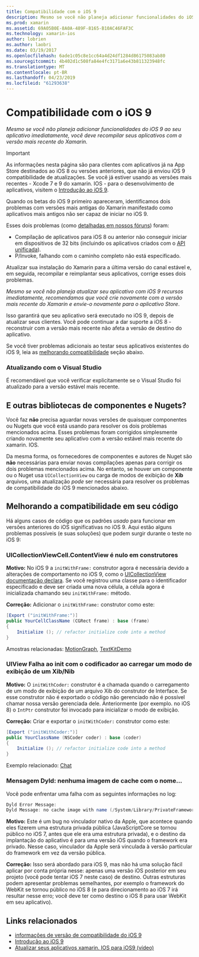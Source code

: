 ```yaml
---
title: Compatibilidade com o iOS 9
description: Mesmo se você não planeja adicionar funcionalidades do iOS 9 ao seu aplicativo imediatamente, você deve recompilar seus aplicativos com a versão mais recente do Xamarin.
ms.prod: xamarin
ms.assetid: 69A05B0E-8A0A-489F-8165-B10AC46FAF3C
ms.technology: xamarin-ios
author: lobrien
ms.author: laobri
ms.date: 03/19/2017
ms.openlocfilehash: 6ade1c05c8e1cc64a4d24df1284d86175083ab80
ms.sourcegitcommit: 4b402d1c508fa84e4fc3171a6e43b811323948fc
ms.translationtype: MT
ms.contentlocale: pt-BR
ms.lasthandoff: 04/23/2019
ms.locfileid: "61293638"
---
```

# <a name="ios-9-compatibility"></a>Compatibilidade com o iOS 9

_Mesmo se você não planeja adicionar funcionalidades do iOS 9 ao seu aplicativo imediatamente, você deve recompilar seus aplicativos com a versão mais recente do Xamarin._

> [!IMPORTANT]
> As informações nesta página são para clientes com aplicativos já na App Store destinados ao iOS 8 ou versões anteriores, que não já enviou iOS 9 compatibilidade de atualizações. Se você já estiver usando as versões mais recentes - Xcode 7 e 9 do xamarin. IOS - para o desenvolvimento de aplicativos, visitem o [Introdução ao iOS 9](~/ios/platform/introduction-to-ios9/index.md).

Quando os betas do iOS 9 primeiro apareceram, identificamos dois problemas com versões mais antigas do Xamarin manifestado como aplicativos mais antigos não ser capaz de iniciar no iOS 9.

Esses dois problemas (como [detalhadas em nossos fóruns](http://forums.xamarin.com/discussion/comment/131529/#Comment_131529)) foram:

- Compilação de aplicativos para iOS 8 ou anterior não conseguir iniciar em dispositivos de 32 bits (incluindo os aplicativos criados com o [API unificada](~/cross-platform/macios/unified/index.md)).
- P/Invoke, falhando com o caminho completo não está especificado.

Atualizar sua instalação do Xamarin para a última versão do canal estável e, em seguida, recompilar e reimplantar seus aplicativos, corrige esses dois problemas.

_Mesmo se você não planeja atualizar seu aplicativo com iOS 9 recursos imediatamente, recomendamos que você crie novamente com a versão mais recente do Xamarin e envie-o novamente para o aplicativo Store_.



Isso garantirá que seu aplicativo será executado no iOS 9, depois de atualizar seus clientes.
Você pode continuar a dar suporte a iOS 8 - reconstruir com a versão mais recente não afeta a versão de destino do aplicativo.

Se você tiver problemas adicionais ao testar seus aplicativos existentes do iOS 9, leia as [melhorando compatibilidade](#compat) seção abaixo.


### <a name="updating-with-visual-studio"></a>Atualizando com o Visual Studio

É recomendável que você verificar explicitamente se o Visual Studio foi atualizado para a versão estável mais recente.

## <a name="what-about-components-nugets-and-other-libraries"></a>E outras bibliotecas de componentes e Nugets?

Você faz **não** precisa aguardar novas versões de quaisquer componentes ou Nugets que você está usando para resolver os dois problemas mencionados acima.
Esses problemas foram corrigidos simplesmente criando novamente seu aplicativo com a versão estável mais recente do xamarin. IOS.

Da mesma forma, os fornecedores de componentes e autores de Nuget são **não** necessárias para enviar novas compilações apenas para corrigir os dois problemas mencionados acima. No entanto, se houver um componente ou o Nuget usa `UICollectionView` ou carga de modos de exibição de **Xib** arquivos, uma atualização *pode* ser necessária para resolver os problemas de compatibilidade do iOS 9 mencionados abaixo.


<a name="compat" />

## <a name="improving-compatibility-in-your-code"></a>Melhorando a compatibilidade em seu código

Há alguns casos de código que os padrões *usado* para funcionar em versões anteriores do iOS significativas no iOS 9. Aqui estão alguns problemas possíveis (e suas soluções) que podem surgir durante o teste no iOS 9:

### <a name="uicollectionviewcellcontentview-is-null-in-constructors"></a>UICollectionViewCell.ContentView é nulo em construtores

**Motivo:** No iOS 9 a `initWithFrame:` construtor agora é necessária devido a alterações de comportamento no iOS 9, como o [UICollectionView documentação declara](https://developer.apple.com/library/ios/documentation/UIKit/Reference/UICollectionView_class/#//apple_ref/occ/instm/UICollectionView/dequeueReusableCellWithReuseIdentifier:forIndexPath). Se você registrou uma classe para o identificador especificado e deve ser criada uma nova célula, a célula agora é inicializada chamando seu `initWithFrame:` método.

**Correção:** Adicionar o `initWithFrame:` construtor como este:

```csharp
[Export ("initWithFrame:")]
public YourCellClassName (CGRect frame) : base (frame)
{
    Initialize (); // refactor initialize code into a method
}
```

Amostras relacionadas: [MotionGraph](https://github.com/xamarin/monotouch-samples/commit/3c1b7a4170c001e7290db9babb2b7a6dddeb8bcb), [TextKitDemo](https://github.com/xamarin/monotouch-samples/commit/23ea01b37326963b5ebf68bbcc1edd51c66a28d6)



### <a name="uiview-fails-to-init-with-coder-when-loading-a-view-from-a-xibnib"></a>UIView Falha ao init com o codificador ao carregar um modo de exibição de um Xib/Nib

**Motivo:** O `initWithCoder:` construtor é a chamada quando o carregamento de um modo de exibição de um arquivo Xib do construtor de Interface. Se esse construtor não é exportado o código não gerenciado não é possível chamar nossa versão gerenciada dele. Anteriormente (por exemplo. no iOS 8) o `IntPtr` construtor foi invocado para inicializar o modo de exibição.

**Correção:** Criar e exportar o `initWithCoder:` construtor como este:

```csharp
[Export ("initWithCoder:")]
public YourClassName (NSCoder coder) : base (coder)
{
    Initialize (); // refactor initialize code into a method
}
```

Exemplo relacionado: [Chat](https://github.com/xamarin/monotouch-samples/commit/7b81138d52e5f3f1aa3769fcb08f46122e9b6a88)


### <a name="dyld-message-no-cache-image-with-name"></a>Mensagem Dyld: nenhuma imagem de cache com o nome...

Você pode enfrentar uma falha com as seguintes informações no log:

```csharp
Dyld Error Message:
Dyld Message: no cache image with name (/System/Library/PrivateFrameworks/JavaScriptCore.framework/JavaScriptCore)
```

**Motivo:** Este é um bug no vinculador nativo da Apple, que acontece quando eles fizerem uma estrutura privada pública (JavaScriptCore se tornou público no iOS 7, antes que ele era uma estrutura privada), e o destino da implantação do aplicativo é para uma versão iOS quando o framework era privado. Nesse caso, vinculador da Apple será vinculada à versão particular do framework em vez da versão pública.

**Correção:** Isso será abordado para iOS 9, mas não há uma solução fácil aplicar por conta própria nesse: apenas uma versão iOS posterior em seu projeto (você pode tentar iOS 7 neste caso) de destino. Outras estruturas podem apresentar problemas semelhantes, por exemplo o framework do WebKit se tornou público no iOS 8 (e para direcionamento ao iOS 7 irá resultar nesse erro; você deve ter como destino o iOS 8 para usar WebKit em seu aplicativo).



## <a name="related-links"></a>Links relacionados

- [informações de versão de compatibilidade do iOS 9](https://releases.xamarin.com/ios-hotfix-for-ios-9-preview-xcode-6/)
- [Introdução ao iOS 9](~/ios/platform/introduction-to-ios9/index.md)
- [Atualizar seus aplicativos xamarin. IOS para iOS9 (vídeo)](https://university.xamarin.com/lightninglectures/Updating-your-XamariniOS-apps-to-iOS9)
